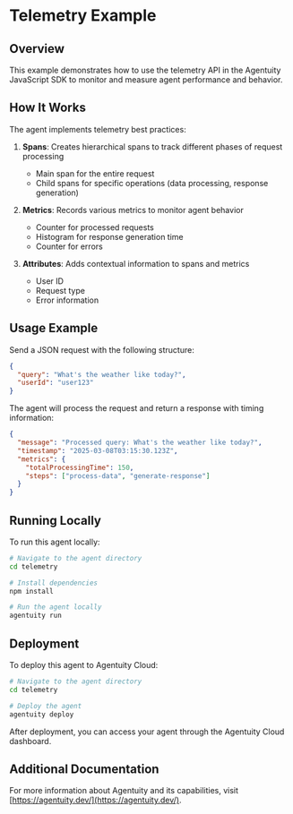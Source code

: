 # Telemetry Example

## Overview
This example demonstrates how to use the telemetry API in the Agentuity JavaScript SDK to monitor and measure agent performance and behavior.

## How It Works
The agent implements telemetry best practices:

1. **Spans**: Creates hierarchical spans to track different phases of request processing
   - Main span for the entire request
   - Child spans for specific operations (data processing, response generation)

2. **Metrics**: Records various metrics to monitor agent behavior
   - Counter for processed requests
   - Histogram for response generation time
   - Counter for errors

3. **Attributes**: Adds contextual information to spans and metrics
   - User ID
   - Request type
   - Error information

## Usage Example
Send a JSON request with the following structure:

```json
{
  "query": "What's the weather like today?",
  "userId": "user123"
}
```

The agent will process the request and return a response with timing information:

```json
{
  "message": "Processed query: What's the weather like today?",
  "timestamp": "2025-03-08T03:15:30.123Z",
  "metrics": {
    "totalProcessingTime": 150,
    "steps": ["process-data", "generate-response"]
  }
}
```

## Running Locally
To run this agent locally:

```bash
# Navigate to the agent directory
cd telemetry

# Install dependencies
npm install

# Run the agent locally
agentuity run
```

## Deployment
To deploy this agent to Agentuity Cloud:

```bash
# Navigate to the agent directory
cd telemetry

# Deploy the agent
agentuity deploy
```

After deployment, you can access your agent through the Agentuity Cloud dashboard.

## Additional Documentation
For more information about Agentuity and its capabilities, visit [https://agentuity.dev/](https://agentuity.dev/).
